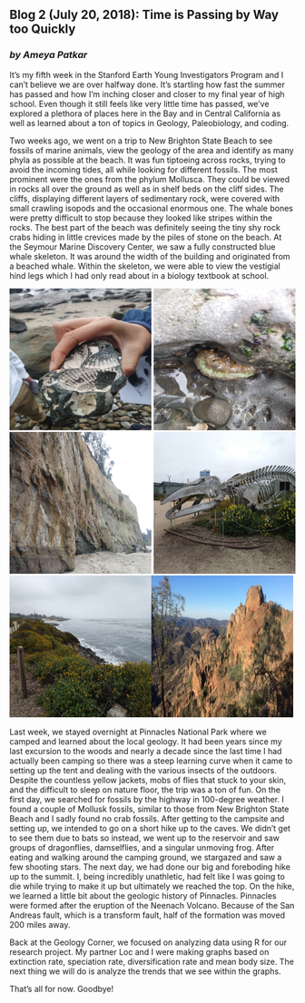 ## Blog 2 (July 20, 2018): Time is Passing by Way too Quickly
### _by Ameya Patkar_

It’s my fifth week in the Stanford Earth Young Investigators Program and I can’t believe we are over halfway done. It’s startling how fast the summer has passed and how I’m inching closer and closer to my final year of high school. Even though it still feels like very little time has passed, we’ve explored a plethora of places here in the Bay and in Central California as well as learned about a ton of topics in Geology, Paleobiology, and coding.

Two weeks ago, we went on a trip to New Brighton State Beach to see fossils of marine animals, view the geology of the area and identify as many phyla as possible at the beach. It was fun tiptoeing across rocks, trying to avoid the incoming tides, all while looking for different fossils. The most prominent were the ones from the phylum Mollusca. They could be viewed in rocks all over the ground as well as in shelf beds on the cliff sides. The cliffs, displaying different layers of sedimentary rock, were covered with small crawling isopods and the occasional enormous one. The whale bones were pretty difficult to stop because they looked like stripes within the rocks. The best part of the beach was definitely seeing the tiny shy rock crabs hiding in little crevices made by the piles of stone on the beach.  At the Seymour Marine Discovery Center, we saw a fully constructed blue whale skeleton. It was around the width of the building and originated from a beached whale. Within the skeleton, we were able to view the vestigial hind legs which I had only read about in a biology textbook at school. 

<img src="https://github.com/Ameya-P/SEYI2018/blob/master/images/20180703_095118.jpg" alt="Shell" width="250" height="250"> <img src="https://github.com/Ameya-P/SEYI2018/blob/master/images/20180703_101842.jpg" alt="Anemone" width="250" height="250"> <img src="https://github.com/Ameya-P/SEYI2018/blob/master/images/20180703_102413.jpg" alt="Cliff" width="250" height="250"> <img src="https://github.com/Ameya-P/SEYI2018/blob/master/images/20180703_124528.jpg" alt="Whale" width="250" height="250"><img src="https://github.com/Ameya-P/SEYI2018/blob/master/images/20180703_124631.jpg" alt="Ocean" width="250" height="250"><img src="https://github.com/Ameya-P/SEYI2018/blob/master/images/03C5D04E-1DD8-B71B-0B1F01D1CA78F067.jpg" alt="Pinnacles by the U.S. National Park Service" width="250" height="250">

Last week, we stayed overnight at Pinnacles National Park where we camped and learned about the local geology. It had been years since my last excursion to the woods and nearly a decade since the last time I had actually been camping so there was a steep learning curve when it came to setting up the tent and dealing with the various insects of the outdoors. Despite the countless yellow jackets, mobs of flies that stuck to your skin, and the difficult to sleep on nature floor, the trip was a ton of fun. On the first day, we searched for fossils by the highway in 100-degree weather. I found a couple of Mollusk fossils, similar to those from New Brighton State Beach and I sadly found no crab fossils. After getting to the campsite and setting up, we intended to go on a short hike up to the caves. We didn’t get to see them due to bats so instead, we went up to the reservoir and saw groups of dragonflies, damselflies, and a singular unmoving frog. After eating and walking around the camping ground, we stargazed and saw a few shooting stars. The next day, we had done our big and foreboding hike up to the summit. I, being incredibly unathletic, had felt like I was going to die while trying to make it up but ultimately we reached the top. On the hike, we learned a little bit about the geologic history of Pinnacles. Pinnacles were formed after the eruption of the Neenach Volcano. Because of the San Andreas fault, which is a transform fault, half of the formation was moved 200 miles away. 

Back at the Geology Corner, we focused on analyzing data using R for our research project. My partner Loc and I were making graphs based on extinction rate, speciation rate, diversification rate and mean body size. The next thing we will do is analyze the trends that we see within the graphs.

That’s all for now. Goodbye!

